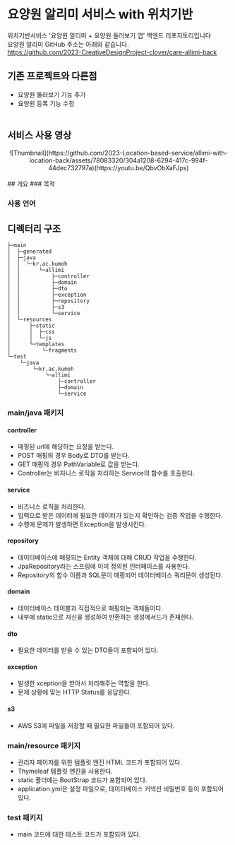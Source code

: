# 요양원 알리미 서비스 with 위치기반

위치기반서비스 '요양원 알리미 + 요양원 둘러보기 앱' 백엔드 리포지토리입니다<br/>
요양원 알리미 GitHub 주소는 아래와 같습니다.<br/>
https://github.com/2023-CreativeDesignProject-clover/care-allimi-back <br/>

## 기존 프로젝트와 다른점
- 요양원 둘러보기 기능 추가
- 요양원 등록 기능 수정
<br/><br/>


## 서비스 사용 영상
<div align="center">
![Thumbnail](https://github.com/2023-Location-based-service/allimi-with-location-back/assets/78083320/304a1208-6294-417c-994f-44dec732797a)(https://youtu.be/QbvObXaFJps)
</div>
<br/>
## 개요
### 목적


### 사용 언어


## 디렉터리 구조
```
├─main
│  ├─generated
│  ├─java
│  │  └─kr.ac.kumoh
│  │      └─allimi
│  │          ├─controller
│  │          ├─domain
│  │          ├─dto
│  │          ├─exception
│  │          ├─repository
│  │          ├─s3
│  │          └─service
│  └─resources
│      ├─static
│      │  ├─css
│      │  └─js
│      └─templates
│          └─fragments
└─test
    └─java
        └─kr.ac.kumoh
            └─allimi
                ├─controller
                ├─domain
                └─service
```

### main/java 패키지
#### controller
- 매핑된 url에 해당하는 요청을 받는다.
- POST 매핑의 경우 Body로 DTO를 받는다.
- GET 매핑의 경우 PathVariable로 값을 받는다.
- Controller는 비지니스 로직을 처리하는 Service의 함수를 호출한다. 

#### service
- 비즈니스 로직을 처리한다.
- 입력으로 받은 데이터에 필요한 데이터가 있는지 확인하는 검증 작업을 수행한다.
- 수행에 문제가 발생하면 Exception을 발생시킨다.

#### repository
- 데이터베이스에 매핑되는 Entity 객체에 대해 CRUD 작업을 수행한다. 
- JpaRepository라는 스프링에 이미 정의된 인터페이스를 사용한다.
- Repository의 함수 이름과 SQL문이 매핑되어 데이터베이스 쿼리문이 생성된다.

#### domain
- 데이터베이스 테이블과 직접적으로 매핑되는 객체들이다.
- 내부에 static으로 자신을 생성하여 반환하는 생성메서드가 존재한다.

#### dto
- 필요한 데이터를 받을 수 있는 DTO들이 포함되어 있다. 

#### exception
- 발생한 xception을 받아서 처리해주는 역할을 한다.
- 문제 상황에 맞는 HTTP Status를 응답한다.

#### s3
- AWS S3에 파일을 저장할 때 필요한 파일들이 포함되어 있다.

### main/resource 패키지
- 관리자 페이지를 위한 템플릿 엔진 HTML 코드가 포함되어 있다.
- Thymeleaf 템플릿 엔진을 사용한다.
- static 폴더에는 BootStrap 코드가 포함되어 있다.
- application.yml은 설정 파일으로, 데이터베이스 커넥션 비밀번호 등이 포함되어 있다.

### test 패키지
- main 코드에 대한 테스트 코드가 포함되어 있다.


